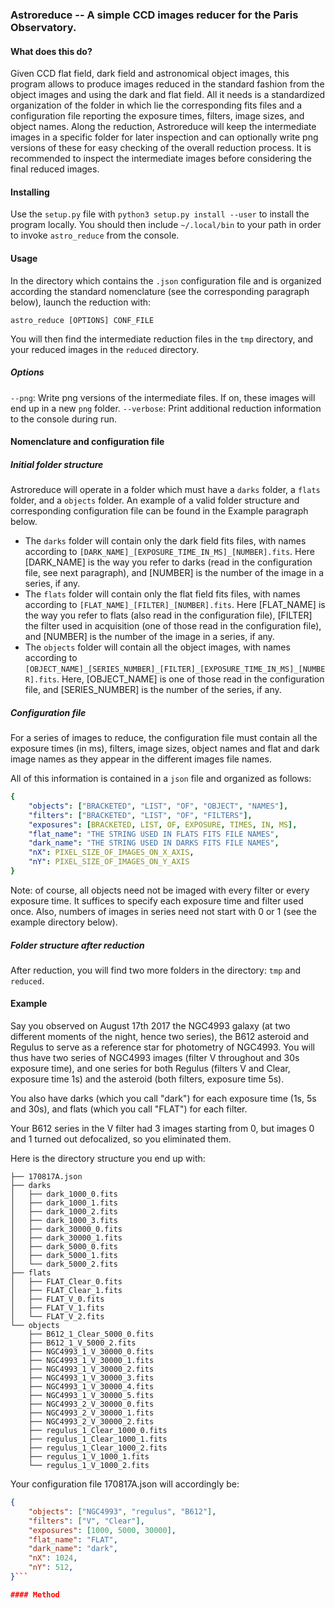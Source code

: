 ### Astroreduce -- A simple CCD images reducer for the Paris Observatory.

#### What does this do?

Given CCD flat field, dark field and astronomical object images, this program allows to produce images reduced in the standard fashion from the object images and using the dark and flat field.
All it needs is a standardized organization of the folder in which lie the corresponding fits files and a configuration file reporting the exposure times, filters, image sizes, and object names.
Along the reduction, Astroreduce will keep the intermediate images in a specific folder for later inspection and can optionally write png versions of these for easy checking of the overall reduction process. It is recommended to inspect the intermediate  images before considering the final reduced images.

#### Installing

Use the `setup.py` file with `python3 setup.py install --user` to install the program locally. You should then include `~/.local/bin` to your path in order to invoke `astro_reduce` from the console.

#### Usage

In the directory which contains the `.json` configuration file and is organized according the standard nomenclature (see the corresponding paragraph below), launch the reduction with:

`astro_reduce [OPTIONS] CONF_FILE`

You will then find the intermediate reduction files in the `tmp` directory, and your reduced images in the `reduced` directory.

##### Options

`--png`: Write png versions of the intermediate files. If on, these images will end up in a new `png` folder.
`--verbose`: Print additional reduction information to the console during run.

#### Nomenclature and configuration file

##### Initial folder structure

Astroreduce will operate in a folder which must have a `darks` folder, a `flats` folder, and a `objects` folder. An example of a valid folder structure and corresponding configuration file can be found in the Example paragraph below.

- The `darks` folder will contain only the dark field fits files, with names according to `[DARK_NAME]_[EXPOSURE_TIME_IN_MS]_[NUMBER].fits`. Here [DARK\_NAME] is the way you refer to darks (read in the configuration file, see next paragraph), and [NUMBER] is the number of the image in a series, if any.
- The `flats` folder will contain only the flat field fits files, with names according to `[FLAT_NAME]_[FILTER]_[NUMBER].fits`. Here [FLAT\_NAME] is the way you refer to flats (also read in the configuration file), [FILTER] the filter used in acquisition (one of those read in the configuration file), and [NUMBER] is the number of the image in a series, if any.
- The `objects` folder will contain all the object images, with names according to `[OBJECT_NAME]_[SERIES_NUMBER]_[FILTER]_[EXPOSURE_TIME_IN_MS]_[NUMBER].fits`. Here, [OBJECT\_NAME] is one of those read in the configuration file, and [SERIES\_NUMBER] is the number of the series, if any.

##### Configuration file

For a series of images to reduce, the configuration file must contain all the exposure times (in ms), filters, image sizes, object names and flat and dark image names as they appear in the different images file names.

All of this information is contained in a `json` file and organized as follows:

```yaml
{
    "objects": ["BRACKETED", "LIST", "OF", "OBJECT", "NAMES"],
    "filters": ["BRACKETED", "LIST", "OF", "FILTERS"],
    "exposures": [BRACKETED, LIST, OF, EXPOSURE, TIMES, IN, MS],
    "flat_name": "THE STRING USED IN FLATS FITS FILE NAMES",
    "dark_name": "THE STRING USED IN DARKS FITS FILE NAMES",
    "nX": PIXEL_SIZE_OF_IMAGES_ON_X_AXIS,
    "nY": PIXEL_SIZE_OF_IMAGES_ON_Y_AXIS
}
```

Note: of course, all objects need not be imaged with every filter or every exposure time. It suffices to specify each exposure time and filter used once. Also, numbers of images in series need not start with 0 or 1 (see the example directory below).

##### Folder structure after reduction

After reduction, you will find two more folders in the directory: `tmp` and `reduced`.

#### Example

Say you observed on August 17th 2017 the NGC4993 galaxy (at two different moments of the night, hence two series), the B612 asteroid and Regulus to serve as a reference star for photometry of NGC4993. You will thus have two series of NGC4993 images (filter V throughout and 30s exposure time), and one series for both Regulus (filters V and Clear, exposure time 1s) and the asteroid (both filters, exposure time 5s).

You also have darks (which you call "dark") for each exposure time (1s, 5s and 30s), and flats (which you call "FLAT") for each filter.

Your B612 series in the V filter had 3 images starting from 0, but images 0 and 1 turned out defocalized, so you eliminated them.

Here is the directory structure you end up with:

```
├── 170817A.json
├── darks
│   ├── dark_1000_0.fits
│   ├── dark_1000_1.fits
│   ├── dark_1000_2.fits
│   ├── dark_1000_3.fits
│   ├── dark_30000_0.fits
│   ├── dark_30000_1.fits
│   ├── dark_5000_0.fits
│   ├── dark_5000_1.fits
│   └── dark_5000_2.fits
├── flats
│   ├── FLAT_Clear_0.fits
│   ├── FLAT_Clear_1.fits
│   ├── FLAT_V_0.fits
│   ├── FLAT_V_1.fits
│   └── FLAT_V_2.fits
└── objects
    ├── B612_1_Clear_5000_0.fits
    ├── B612_1_V_5000_2.fits
    ├── NGC4993_1_V_30000_0.fits
    ├── NGC4993_1_V_30000_1.fits
    ├── NGC4993_1_V_30000_2.fits
    ├── NGC4993_1_V_30000_3.fits
    ├── NGC4993_1_V_30000_4.fits
    ├── NGC4993_1_V_30000_5.fits
    ├── NGC4993_2_V_30000_0.fits
    ├── NGC4993_2_V_30000_1.fits
    ├── NGC4993_2_V_30000_2.fits
    ├── regulus_1_Clear_1000_0.fits
    ├── regulus_1_Clear_1000_1.fits
    ├── regulus_1_Clear_1000_2.fits
    ├── regulus_1_V_1000_1.fits
    └── regulus_1_V_1000_2.fits
```
Your configuration file 170817A.json will accordingly be:

```json
{
    "objects": ["NGC4993", "regulus", "B612"],
    "filters": ["V", "Clear"],
    "exposures": [1000, 5000, 30000],
    "flat_name": "FLAT",
    "dark_name": "dark",
    "nX": 1024,
    "nY": 512,
}```

#### Method
